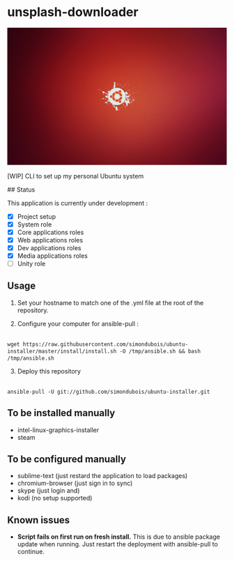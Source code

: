 
# unsplash-downloader

![Ubuntu logo](https://raw.githubusercontent.com/simondubois/ubuntu-installer/master/screenshot.png  "Ubuntu logo")

[WIP] CLI to set up my personal Ubuntu system

## Status

This application is currently under development :

- [x] Project setup
- [x] System role
- [x] Core applications roles
- [x] Web applications roles
- [x] Dev applications roles
- [x] Media applications roles
- [ ] Unity role

## Usage

1. Set your hostname to match one of the .yml file at the root of the repository.

2. Configure your computer for ansible-pull :

```Shell

wget https://raw.githubusercontent.com/simondubois/ubuntu-installer/master/install/install.sh -O /tmp/ansible.sh && bash /tmp/ansible.sh

```

3. Deploy this repository

```Shell

ansible-pull -U git://github.com/simondubois/ubuntu-installer.git

```

## To be installed manually

- intel-linux-graphics-installer
- steam

## To be configured manually

- sublime-text (just restard the application to load packages)
- chromium-browser (just sign in to sync)
- skype (just login and)
- kodi (no setup supported)

## Known issues

 - **Script fails on first run on fresh install.** This is due to ansible package update when running. Just restart the deployment with ansible-pull to continue.
